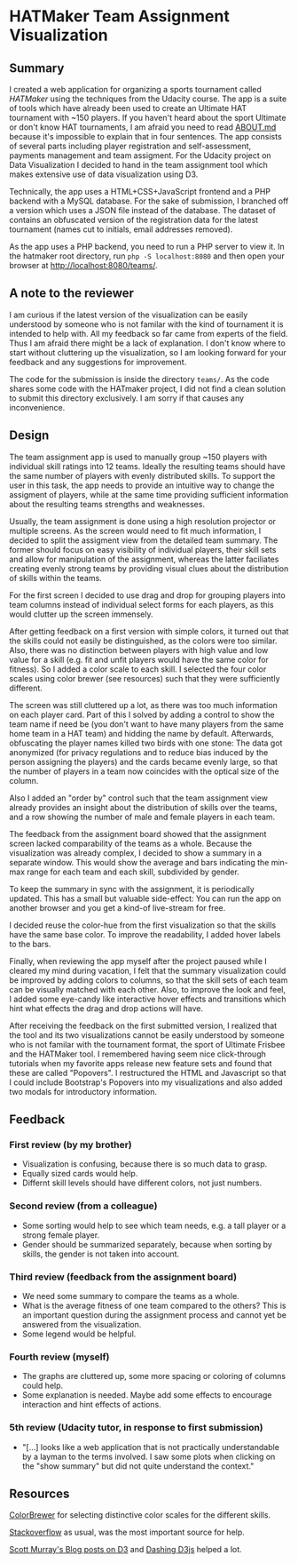 # HATMaker Team Assignment Visualization

## Summary

I created a web application for organizing a sports tournament called _HATMaker_ using the techniques from the Udacity course. The app is a suite of tools which have already been used to create an Ultimate HAT tournament with ~150 players. If you haven't heard about the sport Ultimate or don't know HAT tournaments, I am afraid you need to read [ABOUT.md](ABOUT.md) because it's impossible to explain that in four sentences. The app consists of several parts including player registration and self-assessment, payments management and team assigment. For the Udacity project on Data Visualization I decided to hand in the team assignment tool which makes extensive use of data visualization using D3.

Technically, the app uses a HTML+CSS+JavaScript frontend and a PHP backend with a MySQL database. For the sake of submission, I branched off a version which uses a JSON file instead of the database. The dataset of contains an obfuscated version of the registration data for the latest tournament (names cut to initials, email addresses removed).

As the app uses a PHP backend, you need to run a PHP server to view it. In the hatmaker root directory, run `php -S localhost:8080` and then open your browser at [http://localhost:8080/teams/](http://localhost:8080/teams/).

## A note to the reviewer

I am curious if the latest version of the visualization can be easily understood by someone who is not familar with the kind of tournament it is intended to help with. All my feedback so far came from experts of the field. Thus I am afraid there might be a lack of explanation. I don't know where to start without cluttering up the visualization, so I am looking forward for your feedback and any suggestions for improvement.

The code for the submission is inside the directory `teams/`. As the code shares some code with the HATmaker project, I did not find a clean solution to submit this directory exclusively. I am sorry if that causes any inconvenience.

## Design

The team assignment app is used to manually group ~150 players with individual skill ratings into 12 teams. Ideally the resulting teams should have the same number of players with evenly distributed skills. To support the user in this task, the app needs to provide an intuitive way to change the assigment of players, while at the same time providing sufficient information about the resulting teams strengths and weaknesses.

Usually, the team assignment is done using a high resolution projector or multiple screens. As the screen would need to fit much information, I decided to split the assigment view from the detailed team summary. The former should focus on easy visibility of individual players, their skill sets and allow for manipulation of the assignment, whereas the latter faciliates creating evenly strong teams by providing visual clues about the distribution of skills within the teams.

For the first screen I decided to use drag and drop for grouping players into team columns instead of individual select forms for each players, as this would clutter up the screen immensely.

After getting feedback on a first version with simple colors, it turned out that the skills could not easily be distinguished, as the colors were too similar. Also, there was no distinction between players with high value and low value for a skill (e.g. fit and unfit players would have the same color for fitness). So I added a color scale to each skill. I selected the four color scales using color brewer (see resources) such that they were sufficiently different.

The screen was still cluttered up a lot, as there was too much information on each player card. Part of this I solved by adding a control to show the team name if need be (you don't want to have many players from the same home team in a HAT team) and hidding the name by default. Afterwards, obfuscating the player names killed two birds with one stone: The data got anonymized (for privacy regulations and to reduce bias induced by the person assigning the players) and the cards became evenly large, so that the number of players in a team now coincides with the optical size of the column.

Also I added an "order by" control such that the team assignment view already provides an insight about the distribution of skills over the teams, and a row showing the number of male and female players in each team.

The feedback from the assignment board showed that the assignment screen lacked comparability of the teams as a whole. Because the visualization was already complex, I decided to show a summary in a separate window. This would show the average and bars indicating the min-max range for each team and each skill, subdivided by gender.

To keep the summary in sync with the assignment, it is periodically updated. This has a small but valuable side-effect: You can run the app on another browser and you get a kind-of live-stream for free.

I decided reuse the color-hue from the first visualization so that the skills have the same base color. To improve the readability, I added hover labels to the bars.

Finally, when reviewing the app myself after the project paused while I cleared my mind during vacation, I felt that the summary visualization could be improved by adding colors to columns, so that the skill sets of each team can be visually matched with each other. Also, to improve the look and feel, I added some eye-candy like interactive hover effects and transitions which hint what effects the drag and drop actions will have.

After receiving the feedback on the first submitted version, I realized that the tool and its two visualizations cannot be easily understood by someone who is not familar with the tournament format, the sport of Ultimate Frisbee and the HATMaker tool. I remembered having seem nice click-through tutorials when my favorite apps release new feature sets and found that these are called "Popovers". I restructured the HTML and Javascript so that I could include Bootstrap's Popovers into my visualizations and also added two modals for introductory information.

## Feedback

### First review (by my brother)

* Visualization is confusing, because there is so much data to grasp.
* Equally sized cards would help.
* Differnt skill levels should have different colors, not just numbers.

### Second review (from a colleague)

* Some sorting would help to see which team needs, e.g. a tall player or a strong female player.
* Gender should be summarized separately, because when sorting by skills, the gender is not taken into account.

### Third review (feedback from the assignment board)

* We need some summary to compare the teams as a whole.
* What is the average fitness of one team compared to the others? This is an important question during the assignment process and cannot yet be answered from the visualization.
* Some legend would be helpful.

### Fourth review (myself)

* The graphs are cluttered up, some more spacing or coloring of columns could help.
* Some explanation is needed. Maybe add some effects to encourage interaction and hint effects of actions.

### 5th review (Udacity tutor, in response to first submission)

* "[...] looks like a web application that is not practically understandable by a layman to the terms involved. I saw some plots when clicking on the "show summary" but did not quite understand the context."

## Resources

[ColorBrewer](http://colorbrewer2.org/#type=sequential&scheme=BuGn&n=3) for selecting distinctive color scales for the different skills.

[Stackoverflow](https://stackoverflow.com/questions/51650427/send-post-request-in-d3-with-d3-fetch) as usual, was the most important source for help.

[Scott Murray's Blog posts on D3](http://alignedleft.com/tutorials/d3/binding-data) and [Dashing D3js](https://www.dashingd3js.com/binding-data-to-dom-elements) helped a lot.
